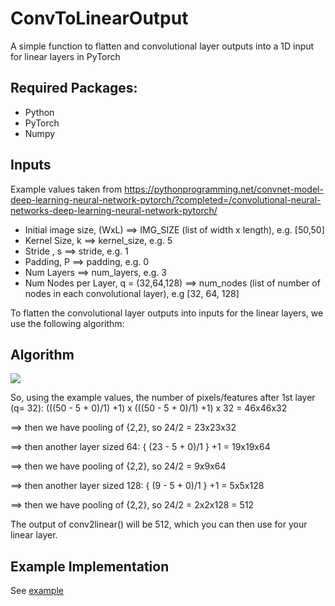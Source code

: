 # ConvToLinearOutput
A simple function to flatten and convolutional layer outputs into a 1D input for linear layers in PyTorch

## Required Packages:
- Python
- PyTorch
- Numpy

## Inputs

Example values taken from https://pythonprogramming.net/convnet-model-deep-learning-neural-network-pytorch/?completed=/convolutional-neural-networks-deep-learning-neural-network-pytorch/ 

- Initial image size, (WxL) ==> IMG_SIZE (list of width x length), e.g. [50,50]
- Kernel Size, k ==> kernel_size, e.g. 5
- Stride , s ==> stride, e.g. 1
- Padding, P ==> padding, e.g. 0
- Num Layers ==> num_layers, e.g. 3
- Num Nodes per Layer, q = (32,64,128) ==> num_nodes (list of number of nodes in each convolutional layer), e.g [32, 64, 128]


To flatten the convolutional layer outputs into inputs for the linear layers, we use the following algorithm:
       
## Algorithm

<img src="https://render.githubusercontent.com/render/math?math=O = ({ \frac{(W - k + 2P)}{s} } + 1) *({ \frac{(L - k + 2P)}{s} } + 1)* q">

So, using the example values, the number of pixels/features after 1st layer (q= 32): (((50 - 5 + 0)/1) +1) x (((50 - 5 + 0)/1) +1) x 32 = 46x46x32

==> then we have pooling of {2,2}, so 24/2 = 23x23x32

==> then another layer sized 64: { (23 - 5 + 0)/1 } +1 = 19x19x64

==> then we have pooling of {2,2}, so 24/2 = 9x9x64

==> then another layer sized 128: { (9 - 5 + 0)/1 } +1 = 5x5x128

==> then we have pooling of {2,2}, so 24/2 = 2x2x128 = 512

The output of conv2linear(<inputs>) will be 512, which you can then use for your linear layer.
       
## Example Implementation
See [example](example.py) 

